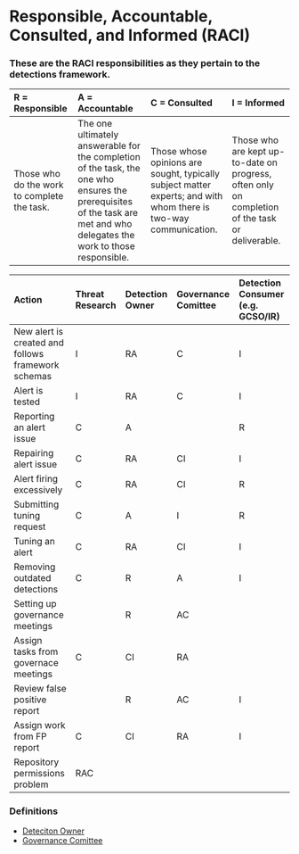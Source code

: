 # Responsible, Accountable, Consulted, and Informed (RACI)


### These are the RACI responsibilities as they pertain to the detections framework.


| R = Responsible | A = Accountable|C = Consulted | I = Informed |
| :-------------- | :------------- | :----------- | :----------- |
|Those who do the work to complete the task.| The one ultimately answerable for the completion of the task, the one who ensures the prerequisites of the task are met and who delegates the work to those responsible.|	Those whose opinions are sought, typically subject matter experts; and with whom there is two-way communication.|Those who are kept up-to-date on progress, often only on completion of the task or deliverable.|

| Action|Threat Research | Detection Owner | Governance Comittee | Detection Consumer (e.g. GCSO/IR) | 
| :---- | :------------- | :-------------- | :------------------ | :------ |
| New alert is created and follows framework schemas     | I |	RA |	C | I |
| Alert is tested                 | I | RA |  C | I |
| Reporting an alert issue        | C | A  |    | R |
| Repairing alert issue           | C | RA | CI | I |
| Alert firing excessively	      | C | RA | CI | R |
| Submitting tuning request       | C | A  | I  | R |
| Tuning an alert                 | C | RA | CI | I |
| Removing outdated detections    | C | R  | A   | I |
| Setting up governance meetings  |   | R  | AC |  |
| Assign tasks from governace meetings | C | CI | RA | |
| Review false positive report    |   | R  | AC | I |
| Assign work from FP report      | C | CI | RA | I |
| Repository permissions problem	| RAC |  |    |   |

### Definitions
* [Deteciton Owner](https://github.com/gdcorp-infosec/security-detections-framework/blob/main/documentation/Governance-security_detections_framework.md#detection-owners)
* [Governance Comittee](https://github.com/gdcorp-infosec/security-detections-framework/blob/main/documentation/Governance-security_detections_framework.md#governance-committee)

